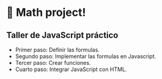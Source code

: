# 🚀 Math project!


## Taller de JavaScript práctico

- Primer paso: Definir las formulas.
- Segundo paso: Implementar las formulas en Javascript.
- Tercer paso: Crear funciones.
- Cuarto paso: Integrar JavaScript con HTML.